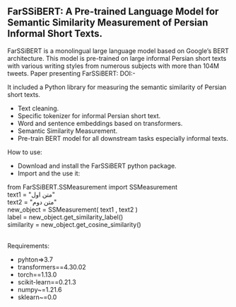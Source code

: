 
## FarSSiBERT: A Pre-trained Language Model for Semantic Similarity Measurement of Persian Informal Short Texts.


FarSSiBERT is a monolingual large language model based on Google’s BERT architecture. This model is pre-trained on large informal Persian short texts with various writing styles from numerous subjects with more than 104M tweets.
Paper presenting FarSSiBERT: DOI:-


It included a Python library for measuring the semantic similarity of Persian short texts.
+ Text cleaning.
+ Specific tokenizer for informal Persian short text.
+ Word and sentence embeddings based on transformers.
+ Semantic Similarity Measurement.
+ Pre-train BERT model for all downstream tasks especially informal texts.

How to use:

+ Download and install the FarSSiBERT python package.
+ Import and the use it:

from FarSSiBERT.SSMeasurement import SSMeasurement
<br>
text1 = "متن اول"
<br>
text2 = "متن دوم"
<br>
new_object = SSMeasurement( text1 , text2 )<br>
label = new_object.get_similarity_label()<br>
similarity = new_object.get_cosine_similarity()<br>
<br>

Requirements:<br>
+ pyhton=>3.7<br>
+ transformers==4.30.02<br>
+ torch==1.13.0<br>
+ scikit-learn==0.21.3<br>
+ numpy~=1.21.6<br>
+ sklearn~=0.0<br>
